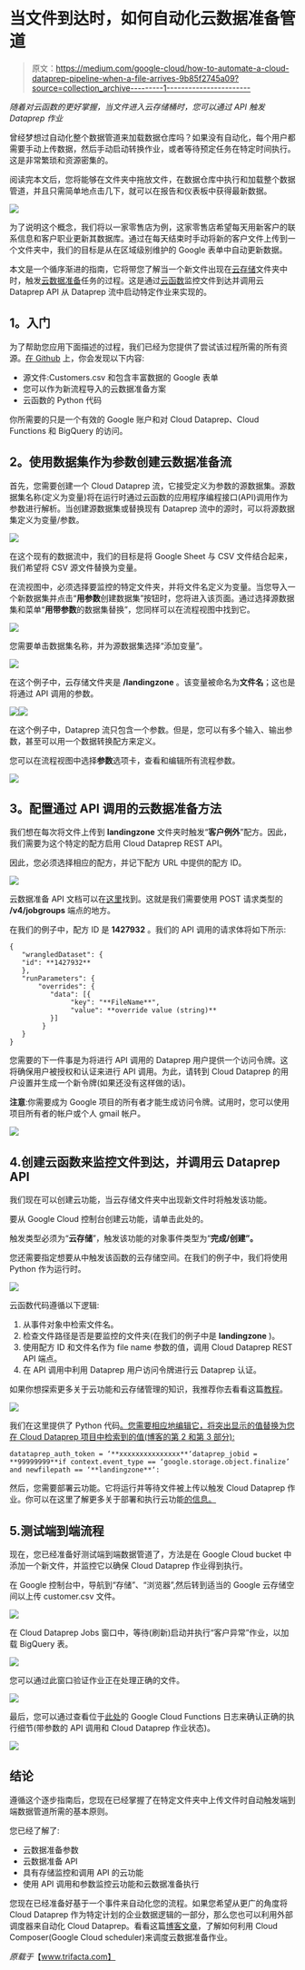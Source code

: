 # 当文件到达时，如何自动化云数据准备管道

> 原文：<https://medium.com/google-cloud/how-to-automate-a-cloud-dataprep-pipeline-when-a-file-arrives-9b85f2745a09?source=collection_archive---------1----------------------->

*随着对云函数的更好掌握，当文件进入云存储桶时，您可以通过 API 触发 Dataprep 作业*

曾经梦想过自动化整个数据管道来加载数据仓库吗？如果没有自动化，每个用户都需要手动上传数据，然后手动启动转换作业，或者等待预定任务在特定时间执行。这是非常繁琐和资源密集的。

阅读完本文后，您将能够在文件夹中拖放文件，在数据仓库中执行和加载整个数据管道，并且只需简单地点击几下，就可以在报告和仪表板中获得最新数据。

![](img/98701b4145903a891f70f8043ef44ffe.png)

为了说明这个概念，我们将以一家零售店为例，这家零售店希望每天用新客户的联系信息和客户职业更新其数据库。通过在每天结束时手动将新的客户文件上传到一个文件夹中，我们的目标是从在区域级别维护的 Google 表单中自动更新数据。

本文是一个循序渐进的指南，它将带您了解当一个新文件出现在[云存储](https://cloud.google.com/storage)文件夹中时，触发[云数据准备](https://cloud.google.com/dataprep)任务的过程。这是通过[云函数](https://cloud.google.com/functions)监控文件到达并调用云 Dataprep API 从 Dataprep 流中启动特定作业来实现的。

## **1。入门**

为了帮助您应用下面描述的过程，我们已经为您提供了尝试该过程所需的所有资源。[在 Github](https://github.com/victorcouste/demo-trigger-dataprep-job-from-gcs) 上，你会发现以下内容:

*   源文件:Customers.csv 和包含丰富数据的 Google 表单
*   您可以作为新流程导入的云数据准备方案
*   云函数的 Python 代码

你所需要的只是一个有效的 Google 账户和对 Cloud Dataprep、Cloud Functions 和 BigQuery 的访问。

## **2。使用数据集作为参数创建云数据准备流**

首先，您需要创建一个 Cloud Dataprep 流，它接受定义为参数的源数据集。源数据集名称(定义为变量)将在运行时通过云函数的应用程序编程接口(API)调用作为参数进行解析。当创建源数据集或替换现有 Dataprep 流中的源时，可以将源数据集定义为变量/参数。

![](img/3bb1b6c4093e6e852e2a3a00e7e410e1.png)

在这个现有的数据流中，我们的目标是将 Google Sheet 与 CSV 文件结合起来，我们希望将 CSV 源文件替换为变量。

在流视图中，必须选择要监控的特定文件夹，并将文件名定义为变量。当您导入一个新数据集并点击“**用参数**创建数据集”按钮时，您将进入该页面。通过选择源数据集和菜单“**用带参数**的数据集替换”，您同样可以在流程视图中找到它。

![](img/6411e069391f543ecccb3b318e696549.png)

您需要单击数据集名称，并为源数据集选择“添加变量”。

![](img/33cfecffc2f5347fe52e9d7300f2f442.png)

在这个例子中，云存储文件夹是 **/landingzone** 。该变量被命名为**文件名**；这也是将通过 API 调用的参数。

![](img/2a2927c903b60aa52166291b0ff2b5e4.png)![](img/ca1254616dd96d3aa64309372f2ba688.png)

在这个例子中，Dataprep 流只包含一个参数。但是，您可以有多个输入、输出参数，甚至可以用一个数据转换配方来定义。

您可以在流程视图中选择**参数**选项卡，查看和编辑所有流程参数。

![](img/d934f60ce7831b436a921d661daa3efc.png)

## **3。配置通过 API 调用的云数据准备方法**

我们想在每次将文件上传到 **landingzone** 文件夹时触发“**客户例外**”配方。因此，我们需要为这个特定的配方启用 Cloud Dataprep REST API。

因此，您必须选择相应的配方，并记下配方 URL 中提供的配方 ID。

![](img/0a22efc9244efcb90cd02632d057d2f1.png)

云数据准备 API 文档可以在[这里](https://cloud.google.com/dataprep/docs/html/API-Overview_145281442)找到。这就是我们需要使用 POST 请求类型的 **/v4/jobgroups** 端点的地方。

在我们的例子中，配方 ID 是 **1427932** 。我们的 API 调用的请求体将如下所示:

```
{
   "wrangledDataset": {
   "id": **1427932** 
   },
   "runParameters": {
       "overrides": {
          "data": [{
               "key": "**FileName**",
               "value": **override value (string)**
          }]
        }
   }
}
```

您需要的下一件事是为将进行 API 调用的 Dataprep 用户提供一个访问令牌。这将确保用户被授权和认证来进行 API 调用。为此，请转到 Cloud Dataprep 的用户设置并生成一个新令牌(如果还没有这样做的话)。

**注意**:你需要成为 Google 项目的所有者才能生成访问令牌。试用时，您可以使用项目所有者的帐户或个人 gmail 帐户。

![](img/542fc0f7fd2c567c43de0a0a11df7c8f.png)

## 4.创建云函数来监控文件到达，并调用云 Dataprep API

我们现在可以创建云功能，当云存储文件夹中出现新文件时将触发该功能。

要从 Google Cloud 控制台创建云功能，请单击此处的。

触发类型必须为“**云存储**”，触发该功能的对象事件类型为“**完成/创建”。**

您还需要指定想要从中触发该函数的云存储空间。在我们的例子中，我们将使用 Python 作为运行时。

![](img/cb878aeeca250c401d5e6bcd147ebdbe.png)

云函数代码遵循以下逻辑:

1.  从事件对象中检索文件名。
2.  检查文件路径是否是要监控的文件夹(在我们的例子中是 **landingzone** )。
3.  使用配方 ID 和文件名作为 file name 参数的值，调用 Cloud Dataprep REST API 端点。
4.  在 API 调用中利用 Dataprep 用户访问令牌进行云 Dataprep 认证。

如果你想探索更多关于云功能和云存储管理的知识，我推荐你去看看这篇[教程](https://cloud.google.com/functions/docs/tutorials/storage)。

![](img/bc12ab0fa710d9119578ef14b5a1eba3.png)

我们在这里提供了 Python 代码[。您需要相应地编辑它，将突出显示的值替换为您在 Cloud Dataprep 项目中检索到的值(博客的第 2 和第 3 部分):](https://github.com/victorcouste/google-cloudfunctions-dataprep/blob/master/gcs_trigger_dataprep_job.py)

```
datataprep_auth_token = ‘**xxxxxxxxxxxxxxx**‘dataprep_jobid = **99999999**if context.event_type == ‘google.storage.object.finalize’ and newfilepath == ‘**landingzone**‘:
```

然后，您需要部署云功能。它将运行并等待文件被上传以触发 Cloud Dataprep 作业。你可以在这里了解更多关于部署和执行云功能[的信息。](https://cloud.google.com/functions/docs/deploying/console)

## 5.测试端到端流程

现在，您已经准备好测试端到端数据管道了，方法是在 Google Cloud bucket 中添加一个新文件，并监控它以确保 Cloud Dataprep 作业得到执行。

在 Google 控制台中，导航到“存储”、“浏览器”,然后转到适当的 Google 云存储空间以上传 customer.csv 文件。

![](img/84106a4dd22cdd0b11a5f174b3a8b9ad.png)

在 Cloud Dataprep Jobs 窗口中，等待(刷新)启动并执行“客户异常”作业，以加载 BigQuery 表。

![](img/a229099fca22c54ab44b06467428b34a.png)

您可以通过此窗口验证作业正在处理正确的文件。

![](img/d86e548189e5848465225b061cb55dbd.png)

最后，您可以通过查看位于[此处](https://console.cloud.google.com/logs/viewer?resource=cloud_function)的 Google Cloud Functions 日志来确认正确的执行细节(带参数的 API 调用和 Cloud Dataprep 作业状态)。

![](img/06e724da125e31719ac4d9efe54e38a3.png)

## **结论**

遵循这个逐步指南后，您现在已经掌握了在特定文件夹中上传文件时自动触发端到端数据管道所需的基本原则。

您已经了解了:

*   云数据准备参数
*   云数据准备 API
*   具有存储监控和调用 API 的云功能
*   使用 API 调用和参数监控云功能和云数据准备执行

您现在已经准备好基于一个事件来自动化您的流程。如果您希望从更广的角度将 Cloud Dataprep 作为特定计划的企业数据逻辑的一部分，那么您也可以利用外部调度器来自动化 Cloud Dataprep。看看这篇[博客文章](/google-cloud/automation-of-data-wrangling-and-machine-learning-on-google-cloud-7de6a80fde91)，了解如何利用 Cloud Composer(Google Cloud scheduler)来调度云数据准备作业。

*原载于*【www.trifacta.com】